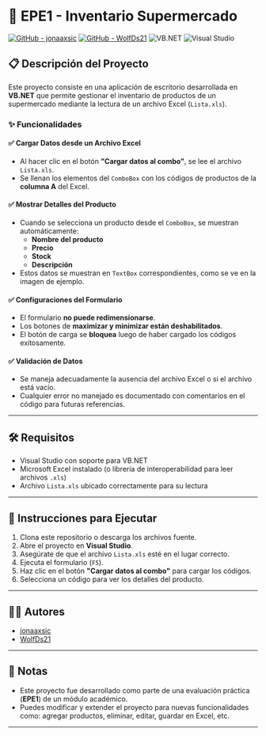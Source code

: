 # 🛒 EPE1 - Inventario Supermercado

[![GitHub - jonaaxsic](https://img.shields.io/badge/GitHub-jonaaxsic-black?logo=github)](https://github.com/jonaaxsic)
[![GitHub - WolfDs21](https://img.shields.io/badge/GitHub-WolfDs21-black?logo=github)](https://github.com/WolfDs21)
![VB.NET](https://img.shields.io/badge/VB.NET-512BD4?logo=.net&logoColor=white)
![Visual Studio](https://img.shields.io/badge/Visual%20Studio-5C2D91?logo=visualstudio&logoColor=white)

## 📋 Descripción del Proyecto

Este proyecto consiste en una aplicación de escritorio desarrollada en **VB.NET** que permite gestionar el inventario de productos de un supermercado mediante la lectura de un archivo Excel (`Lista.xls`).

### ✨ Funcionalidades

#### ✅ Cargar Datos desde un Archivo Excel
- Al hacer clic en el botón **"Cargar datos al combo"**, se lee el archivo `Lista.xls`.
- Se llenan los elementos del `ComboBox` con los códigos de productos de la **columna A** del Excel.

#### ✅ Mostrar Detalles del Producto
- Cuando se selecciona un producto desde el `ComboBox`, se muestran automáticamente:
  - **Nombre del producto**
  - **Precio**
  - **Stock**
  - **Descripción**
- Estos datos se muestran en `TextBox` correspondientes, como se ve en la imagen de ejemplo.

#### ✅ Configuraciones del Formulario
- El formulario **no puede redimensionarse**.
- Los botones de **maximizar y minimizar están deshabilitados**.
- El botón de carga se **bloquea** luego de haber cargado los códigos exitosamente.

#### ✅ Validación de Datos
- Se maneja adecuadamente la ausencia del archivo Excel o si el archivo está vacío.
- Cualquier error no manejado es documentado con comentarios en el código para futuras referencias.





---

## 🛠 Requisitos

- Visual Studio con soporte para VB.NET
- Microsoft Excel instalado (o librería de interoperabilidad para leer archivos `.xls`)
- Archivo `Lista.xls` ubicado correctamente para su lectura

---

## 🚀 Instrucciones para Ejecutar

1. Clona este repositorio o descarga los archivos fuente.
2. Abre el proyecto en **Visual Studio**.
3. Asegúrate de que el archivo `Lista.xls` esté en el lugar correcto.
4. Ejecuta el formulario (`F5`).
5. Haz clic en el botón **"Cargar datos al combo"** para cargar los códigos.
6. Selecciona un código para ver los detalles del producto.

---

## 🧑‍💻 Autores

- [jonaaxsic](https://github.com/jonaaxsic)
- [WolfDs21](https://github.com/WolfDs21)

---

## 📝 Notas

- Este proyecto fue desarrollado como parte de una evaluación práctica (**EPE1**) de un módulo académico.
- Puedes modificar y extender el proyecto para nuevas funcionalidades como: agregar productos, eliminar, editar, guardar en Excel, etc.

---

